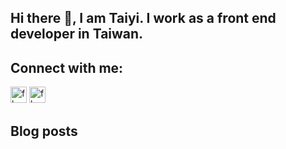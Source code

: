 ## Hi there 👋, I am Taiyi. I work as a front end developer in Taiwan.

## Connect with me:

[<img alt="fb" src="https://cdn.jsdelivr.net/npm/simple-icons@3.5.0/icons/blogger.svg" width="26px"/>][website]
[<img alt="fb" src="https://cdn.jsdelivr.net/npm/simple-icons@v3/icons/facebook.svg" width="26px"/>][facebook]

## Blog posts
<!-- BLOG-POST-LIST:START -->
<!-- BLOG-POST-LIST:END -->

[website]: https://moved0311.github.io/
[facebook]: https://www.facebook.com/profile.php?id=100000329876068
